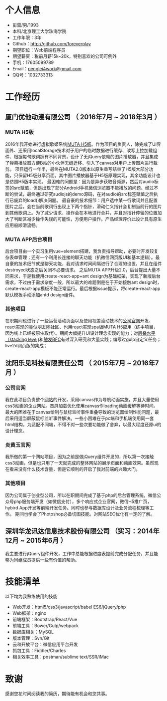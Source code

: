 # 个人信息
 - 彭雷/男/1993
 - 本科/北京理工大学珠海学院
 - 工作年限：3年
 - Github：http://github.com/foreverplay
 - 期望职位：Web前端程序员
 - 期望薪资：税前月薪15k~20k，特别喜欢的公司可例外
 - 手机：17605099789
- Email：penglei4work@gmail.com
- QQ号：1032733313

# 工作经历
## 厦门优他动漫有限公司 （ 2016年7月 ~ 2018年3月 ）
### MUTA H5版
2016年我开始进行虚拟歌姬系统[MUTA H5版](http://star-fans.com/app/dist/)。作为项目的负责人，除完成了UI界面外、还采用localStorage技术对于用户的临时数据进行缓存、改写上拉加载组件、根据每句歌词拥有不同背景，设计了无jQuery依赖的图片播放器，并且集成了弹幕播放器方便B站的小伙伴无缝迁移、引入了canvas对用户上传图片进行裁剪。
项目运行一年半，最终在MUTA2.0版本以原生重写结束了H5版大部分功能，只保留H5版分享页面。其中图片播放器基于H5版原理实现，其余功能设计也是仿照H5版本实现。
最困难的问题是：因为是异步获取音频源，然后对audio标签的src赋值，但是出现了部分Android手机微信浏览器不能播放的问题。经过不断的尝试，最终通过研究audiojs的demo源码，在对audio的src标签赋值之后执行已废弃的load()解决问题。
最自豪的技术细节：用户选中某一行歌词并且配置图片之后，会在当前歌词行出现上下两个指针，滑动仁义指针会复制当前行的图片到其他歌词上。为了减少请求，操作会在本地进行合并，并且对指针停留的位置加大了判断区减少操作失误的可能性，方便用户操作。产品经理评价此设计具有原生应用般顺滑流畅。

### MUTA APP后台项目
后台项目由一个实习生用vue+element搭建，我负责指导帮助，必要时开发较复杂表单管理；还有一个利用长连接的聊天功能（扒微信网页版UI和基本逻辑）。最自豪的技术细节就是聊天功能，我对请求时间间隔进行了合理的设置，并且在组件destroyed状态之后关闭不必要请求。
之后MUTA APP升级2.0，后台提出大量不同需求，于是我使用create-react-app+ant design为基础框架，实现了新版后台需求，不过由于需求杂度一般，所以最大的难题倒是在于开始接触ant design时，create-react-app模板不能正常运行。最后根据issue提示，将create-react-app默认模板手动添加antd design组件。

### 其他项目
在职期间也进行了一些运营活动页面以及使用视差滚动技术的[公司官网](http://ai-muta.com/)开发、react实现的类似朋友圈社区、也用react实现spa版MUTA H5应用（练手项目，因为线上已经被原生取代）。期间大幅提升UI设计理念实现的能力；对[层叠水平（stacking level)](http://star-fans.com/app/dist/activity.html)和[触发BFC](http://star-fans.com/app/dist/fame.html)有过深入研究和大量实践；编写过gulp自定义任务；live2d网页版的集成；

## 沈阳乐见科技有限责任公司 （ 2015年7月 ~ 2016年7月 ）

### 公司官网
我在此项目负责整个[网站](http://www.lejaer.com/)的开发，采用canvas作为导航动画实施，并且大量使用css3动画的企业网站。首屏加载优化使用canvas作loading动画缓解等待时间。最大的困难在于canvas绘制与鼠标监听事件重叠导致的浏览器绘制性能问题，最后采用适当屏蔽鼠标监听事件解决。一些小困难在于pc端和手机端使用同一套html结构，为适配不同端，不得不对一些次要功能做了舍弃，以最大程度还原ui的设计理念。

### 炎黄玉官网
我所做的第一个网站项目，因为之前是做jQuery组件开发的，所以第一次接触css3动画，但是也只用了一天就完成的整体网站的展示页面和动画效果。虽然现在看来没有什么技术含量，但是它顺利的开启了我对前端的兴趣大门。

### 其他项目
因为公司属于创业型公司，所以在职期间完成了基于php的后台管理系统，微信公众号php服务端开发（如微信支付），多个响应式企业官网，微信H5推广页，hybird App开发等前端开发任务。同时也参与数据库设计及业务流程梳理等工作。
期间也学会了Photoshop必备切图技能。对网站SEO优化有一定的了解。

## 深圳华龙讯达信息技术股份有限公司 （实习：2014年12月 ~ 2015年6月 ）

我主要进行jQuery组件开发，工作中总能根据进度表提前完成分配任务，并且能够为同组成员提供一些有价值的帮助。

# 技能清单
以下均为我熟练使用的技能
- Web开发：html5/css3/javascript/babel ES6/jQuery/php
- Web框架：nginx
- 前端框架：Bootstrap/React/Vue
- 前端工具：Bower/Gulp/webpack
- 数据库相关：MySQL
- 版本管理：Svn/Git
- 云和开放平台：微信应用平台开发
- 抓包工具：Fiddler/Charles
- 相关效率工具：postman/sublime text/SSR/iMac

# 致谢
感谢您花时间阅读我的简历，期待能有机会和您共事。
